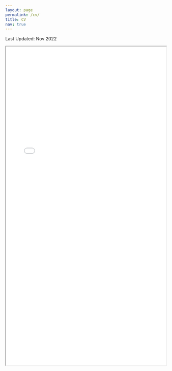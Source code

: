 ```yaml
---
layout: page
permalink: /cv/
title: CV
nav: true
---
```


Last Updated: Nov 2022
<iframe src="/assets/pdf/resume_Fall2022.pdf#toolbar=0" width="100%" height="1000px"> </iframe>